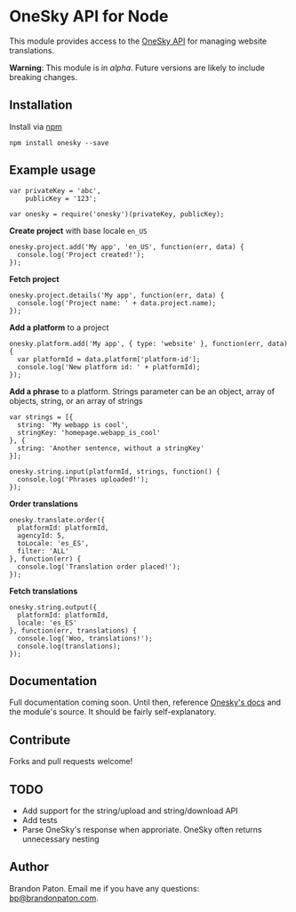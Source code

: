 OneSky API for Node
===========

This module provides access to the [OneSky API](http://developer.oneskyapp.com/api) for managing website translations.

**Warning**: This module is in *alpha*. Future versions are likely to include breaking changes.

Installation
----------

Install via [npm](http://npmjs.org/)

    npm install onesky --save

Example usage
----------

    var privateKey = 'abc', 
        publicKey = '123';
        
    var onesky = require('onesky')(privateKey, publicKey);


**Create project** with base locale `en_US`

    onesky.project.add('My app', 'en_US', function(err, data) {
      console.log('Project created!');
    });
    
    
    
**Fetch project**
  
    onesky.project.details('My app', function(err, data) {
      console.log('Project name: ' + data.project.name);
    });
    
    
    
**Add a platform** to a project

    onesky.platform.add('My app', { type: 'website' }, function(err, data) {
      var platformId = data.platform['platform-id'];
      console.log('New platform id: ' + platformId);
    });



**Add a phrase** to a platform. Strings parameter can be an object, array of objects, string, or an array of strings
    
    var strings = [{
      string: 'My webapp is cool',
      stringKey: 'homepage.webapp_is_cool'
    }, {
      string: 'Another sentence, without a stringKey'
    }];

    onesky.string.input(platformId, strings, function() {
      console.log('Phrases uploaded!');
    });



**Order translations**

    onesky.translate.order({
      platformId: platformId,
      agencyId: 5,
      toLocale: 'es_ES',
      filter: 'ALL'
    }, function(err) {
      console.log('Translation order placed!');
    });
    
    

**Fetch translations**

    onesky.string.output({
      platformId: platformId,
      locale: 'es_ES'
    }, function(err, translations) {
      console.log('Woo, translations!');
      console.log(translations);
    });


Documentation
----------

Full documentation coming soon. Until then, reference [Onesky's docs](http://developer.oneskyapp.com/api) and the module's source. 
It should be fairly self-explanatory.

Contribute
----------

Forks and pull requests welcome!

TODO
----------
* Add support for the string/upload and string/download API
* Add tests
* Parse OneSky's response when approriate. OneSky often returns unnecessary nesting

Author
----------

Brandon Paton. Email me if you have any questions: [bp@brandonpaton.com](mailto:bp@brandonpaton.com).
